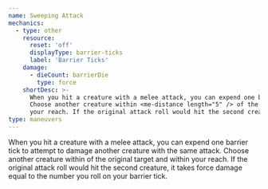```yaml
---
name: Sweeping Attack
mechanics:
  - type: other
    resource:
      reset: 'off'
      displayType: barrier-ticks
      label: 'Barrier Ticks'
    damage:
      - dieCount: barrierDie
        type: force
    shortDesc: >-
      When you hit a creature with a melee attack, you can expend one barrier tick to attempt to damage another creature.
      Choose another creature within <me-distance length="5" /> of the original target and within
      your reach. If the original attack roll would hit the second creature, it takes <strong>{{ damage }} force</strong>damage.
type: maneuvers
---
```

When you hit a creature with a melee attack, you can expend one barrier tick to attempt to damage another creature
with the same attack. Choose another creature within <me-distance length="5" /> of the original target and within
your reach. If the original attack roll would hit the second creature, it takes force damage equal to the number you roll on your barrier tick.
